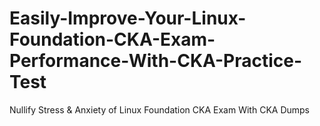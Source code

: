 # Easily-Improve-Your-Linux-Foundation-CKA-Exam-Performance-With-CKA-Practice-Test
Nullify Stress &amp; Anxiety of Linux Foundation CKA Exam With CKA Dumps
